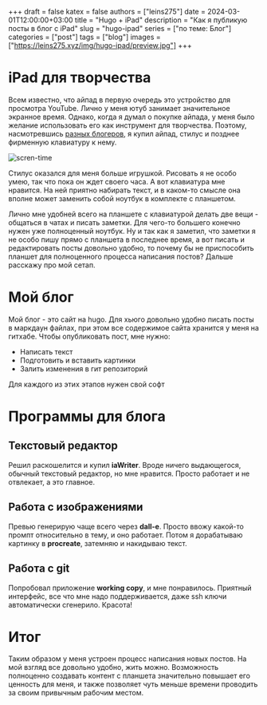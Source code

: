 +++ 
draft = false
katex = false
authors = ["leins275"]
date = 2024-03-01T12:00:00+03:00
title = "Hugo + iPad"
description = "Как я публикую посты в блог с iPad"
slug = "hugo-ipad"
series = ["по теме: Блог"]
categories = ["post"]
tags = ["blog"]
images = ["https://leins275.xyz/img/hugo-ipad/preview.jpg"]
+++

# iPad для творчества
Всем известно, что айпад в первую очередь это устройство для просмотра YouTube. Лично у меня ютуб занимает значительное экранное время. Однако, когда я думал о покупке айпада, у меня было желание использовать его как инструмент для творчества. Поэтому, насмотревшись [разных блогеров](https://youtu.be/PK9zshkvvD8?si=oyGZVXepX7lbqeYj), я купил айпад, стилус и позднее фирменную клавиатуру к нему. 

![scren-time](/img/hugo-ipad/screen-time.jpg)

Стилус оказался для меня больше игрушкой. Рисовать я не особо умею, так что пока он ждет своего часа. А вот клавиатура мне нравится. На ней приятно набирать текст, и в каком-то смысле она вполне может заменить собой ноутбук в комплекте с планшетом.

Лично мне удобней всего на планшете с клавиатурой делать две вещи - общаться в чатах и писать заметки. Для чего-то большего конечно нужен уже полноценный ноутбук. Ну и так как я заметил, что заметки я не особо пишу прямо с планшета в последнее время, а вот писать и редактировать посты довольно удобно, то почему бы не приспособить планшет для полноценного процесса написания постов? Дальше расскажу про мой сетап.

# Мой блог
Мой блог - это сайт на hugo. Для хьюго довольно удобно писать посты в маркдаун файлах, при этом все содержимое сайта хранится у меня на гитхабе. Чтобы опубликовать пост, мне нужно:
- Написать текст
- Подготовить и вставить картинки
- Залить изменения в гит репозиторий

Для каждого из этих этапов нужен свой софт

# Программы для блога

## Текстовый редактор
Решил раскошелится и купил **iaWriter**. Вроде ничего выдающегося, обычный текстовый редактор, но мне нравится. Просто работает и не отвлекает, а это главное.

## Работа с изображениями
Превью генерирую чаще всего через **dall-e**. Просто ввожу какой-то промпт относительно в тему, и оно работает. Потом я дорабатываю картинку в **procreate**, затемняю и накидываю текст.

## Работа с git
Попробовал приложение **working copy**, и мне понравилось. Приятный интерфейс, все что мне надо поддерживается, даже ssh ключи автоматически сгенерило. Красота!

# Итог
Таким образом у меня устроен процесс написания новых постов. На мой взгляд все довольно удобно, жить можно. Возможность полноценно создавать контент с планшета значительно повышает его ценность для меня, и также позволяет чуть меньше времени проводить за своим привычным рабочим местом.

